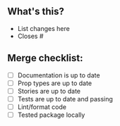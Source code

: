 ## What's this?

- List changes here
- Closes #

## Merge checklist:

- [ ] Documentation is up to date
- [ ] Prop types are up to date
- [ ] Stories are up to date
- [ ] Tests are up to date and passing
- [ ] Lint/format code
- [ ] Tested package locally
